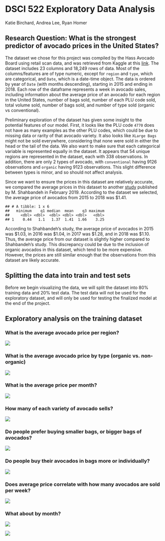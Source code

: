 DSCI 522 Exploratory Data Analysis
================
Katie Birchard, Andrea Lee, Ryan Homer

## **Research Question**: What is the strongest predictor of avocado prices in the United States?

The dataset we chose for this project was compiled by the Hass Avocado
Board using retail scan data, and was retrieved from Kaggle at this
[link](https://www.kaggle.com/neuromusic/avocado-prices?fbclid=IwAR35kKP-Fz0yYZj-QqsZ6iNDSVnLBncxTOG3Cce3F5EupQTVHo85ecn7SBo).
The dataset includes 23 columns and 18,249 rows of data. Most of the
columns/features are of type numeric, except for `region` and `type`,
which are categorical, and `Date`, which is a date-time object. The data
is ordered by year of `Date` (with months descending), starting in 2015
and ending in 2018. Each row of the dataframe represents a week in
avocado sales, including information about the average price of an
avocado for each region in the United States, number of bags sold,
number of each PLU code sold, total volume sold, number of bags sold,
and number of type sold (organic vs conventional).

Preliminary exploration of the dataset has given some insight to the
potential features of our model. First, it looks like the PLU code
`4770` does not have as many examples as the other PLU codes, which
could be due to missing data or rarity of that avocado variety. It also
looks like `XLarge Bags` might not be sold everywhere, considering that
none were sold in either the head or the tail of the data. We also want
to make sure that each categorical variable is represented equally in
the dataset. It appears that 54 unique regions are represented in the
dataset, each with 338 observations. In addition, there are only 2 types
of avocado, with `conventional` having 9126 observations and `organic`
having 9123 observations. This slight difference between types is minor,
and so should not affect analysis.

Since we want to ensure the prices in this dataset are relatively
accurate, we compared the average prices in this dataset to another
[study](https://www.statista.com/statistics/493487/average-sales-price-of-avocados-in-the-us/)
published by M. Shahbandeh in February 2019. According to the dataset we
selected, the average price of avocados from 2015 to 2018 was $1.41.

    ## # A tibble: 1 x 6
    ##   minimum    q1 median  mean    q3 maximum
    ##     <dbl> <dbl>  <dbl> <dbl> <dbl>   <dbl>
    ## 1    0.44   1.1   1.37  1.41  1.66    3.25

According to Shahbandeh’s study, the average price of avocados in 2015
was $1.03, in 2016 was $1.04, in 2017 was $1.28, and in 2018 was $1.10.
Thus, the average price from our dataset is slightly higher compared to
Shahbandeh’s study. This discrepancy could be due to the inclusion of
organic avocados in this dataset, which tend to be more expensive.
However, the prices are still similar enough that the observations from
this dataset are likely accurate.

## Splitting the data into train and test sets

Before we begin visualizing the data, we will split the dataset into 80%
training data and 20% test data. The test data will not be used for the
exploratory dataset, and will only be used for testing the finalized
model at the end of the
project.

## Exploratory analysis on the training dataset

### What is the average avocado price per region?

![](DSCI_522_EDA_files/figure-gfm/unnamed-chunk-2-1.png)<!-- -->

### What is the average avocado price by type (organic vs. non-organic)

![](DSCI_522_EDA_files/figure-gfm/unnamed-chunk-3-1.png)<!-- -->

### What is the average price per month?

![](DSCI_522_EDA_files/figure-gfm/unnamed-chunk-4-1.png)<!-- -->

### How many of each variety of avocado sells?

![](DSCI_522_EDA_files/figure-gfm/unnamed-chunk-5-1.png)<!-- -->

### Do people prefer buying smaller bags, or bigger bags of avocados?

![](DSCI_522_EDA_files/figure-gfm/unnamed-chunk-6-1.png)<!-- -->

### Do people buy their avocados in bags more or individually?

![](DSCI_522_EDA_files/figure-gfm/unnamed-chunk-7-1.png)<!-- -->

### Does average price correlate with how many avocados are sold per week?

![](DSCI_522_EDA_files/figure-gfm/unnamed-chunk-8-1.png)<!-- -->

### What about by month?

![](DSCI_522_EDA_files/figure-gfm/unnamed-chunk-9-1.png)<!-- -->

![](DSCI_522_EDA_files/figure-gfm/unnamed-chunk-10-1.png)<!-- -->
